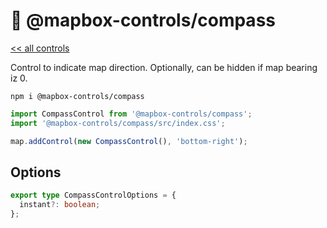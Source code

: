 # 🧭 @mapbox-controls/compass

[<< all controls](/README.md)

Control to indicate map direction. Optionally, can be hidden if map bearing iz 0.

```
npm i @mapbox-controls/compass
```

```js
import CompassControl from '@mapbox-controls/compass';
import '@mapbox-controls/compass/src/index.css';

map.addControl(new CompassControl(), 'bottom-right');
```

## Options

```ts
export type CompassControlOptions = {
  instant?: boolean;
};
```

